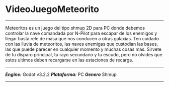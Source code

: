 # VideoJuegoMeteorito
***
Meteoritos es un juego del tipo shmup 2D para PC donde debemos controlar
la nave comandada por N-Pilot para escapar de los enemigos y llegar 
hasta rele de masa que nos conducen a otras galaxias. Ten cuidado 
con las lluvia de meteoritos, las naves enemigas que custodian las bases,
las que puede parecer en cualquier momento y muchas cosas mas. 
Sirvete de tu disparo principal, tu rayo secundario y tu escudo, pero no olvides
que estos ultimos deben recargarse en las estaciones de recarga.
***
***Engine:*** Godot v3.2.2
***Plataforma:*** PC
***Genero*** Shmup
***


